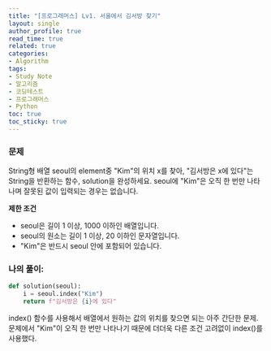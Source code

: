 ```yaml
---
title: "[프로그래머스] Lv1. 서울에서 김서방 찾기"
layout: single
author_profile: true
read_time: true
related: true
categories:
- Algorithm
tags:
- Study Note
- 알고리즘
- 코딩테스트
- 프로그래머스
- Python
toc: true
toc_sticky: true
---
```




### **문제**

String형 배열 seoul의 element중 "Kim"의 위치 x를 찾아, "김서방은 x에 있다"는 String을 반환하는 함수, solution을 완성하세요. seoul에 "Kim"은 오직 한 번만 나타나며 잘못된 값이 입력되는 경우는 없습니다.

**제한 조건**

- seoul은 길이 1 이상, 1000 이하인 배열입니다.
- seoul의 원소는 길이 1 이상, 20 이하인 문자열입니다.
- "Kim"은 반드시 seoul 안에 포함되어 있습니다.

### **나의 풀이:**

```python
def solution(seoul):
    i = seoul.index("Kim")
    return f"김서방은 {i}에 있다"
```

index() 함수를 사용해서 배열에서 원하는 값의 위치를 찾으면 되는 아주 간단한 문제. 문제에서 "Kim"이 오직 한 번만 나타나기 때문에 더더욱 다른 조건 고려없이 index()를 사용했다.

